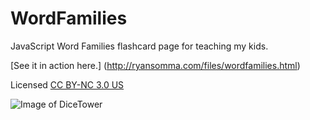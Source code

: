 # WordFamilies

JavaScript Word Families flashcard page for teaching my kids.

[See it in action here.] (http://ryansomma.com/files/wordfamilies.html)

Licensed [CC BY-NC 3.0 US](https://creativecommons.org/licenses/by-nc/3.0/us/)

![Image of DiceTower](-readmeimages/screenshot.jpg)
